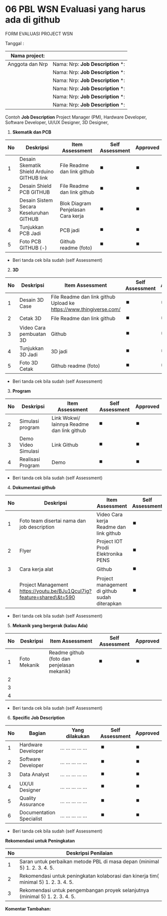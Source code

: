 # 06 PBL WSN Evaluasi yang harus ada di github

FORM EVALUASI PROJECT WSN

Tanggal :

| Nama project:   |                                    |
| --------------- | ---------------------------------- |
| Anggota dan Nrp | Nama: Nrp: **Job Description** \*: |
|                 | Nama: Nrp: **Job Description** \*: |
|                 | Nama: Nrp: **Job Description** \*: |
|                 | Nama: Nrp: **Job Description** \*: |
|                 | Nama: Nrp: **Job Description** \*: |
|                 | Nama: Nrp: **Job Description** \*: |

Contoh **Job Description** Project Manager (PM), Hardware Developer, Software Developer, UI/UX Designer, 3D Designer,

1. **Skematik dan PCB**

| No | Deskripsi                                  | Item Assessment                    | Self Assessment | Approved |
| -- | ------------------------------------------ | ---------------------------------- | --------------- | -------- |
| 1  | Desain Skematik Shield Arduino GITHUB link | File Readme dan link github        | ⏹️              | ⏹️       |
| 2  | Desain Shield PCB GITHUB                   | File Readme dan link github        | ⏹️              | ⏹️       |
| 3  | Desain Sistem Secara Keseluruhan GITHUB    | Blok Diagram Penjelasan Cara kerja | ⏹️              | ⏹️       |
| 4  | Tunjukkan PCB Jadi                         | PCB jadi                           | ⏹️              | ⏹️       |
| 5  | Foto PCB GITHUB (-)                        | Github readme (foto)               | ⏹️              | ⏹️       |

* Beri tanda cek bila sudah (self Assessment)

2. **3D**

| No | Deskripsi               | Item Assessment                                                    | Self Assessment | Approved |
| -- | ----------------------- | ------------------------------------------------------------------ | --------------- | -------- |
| 1  | Desain 3D Case          | File Readme dan link github Upload ke https://www.thingiverse.com/ | ⏹️              | ⏹️       |
| 2  | Cetak 3D                | File Readme dan link github                                        | ⏹️              | ⏹️       |
| 3  | Video Cara pembuatan 3D | Github                                                             | ⏹️              | ⏹️       |
| 4  | Tunjukkan 3D Jadi       | 3D jadi                                                            | ⏹️              | ⏹️       |
| 5  | Foto 3D Cetak           | Github readme (foto)                                               | ⏹️              | ⏹️       |

* Beri tanda cek bila sudah (self Assessment)

3. **Program**

| No | Deskripsi           | Item Assessment                            | Self Assessment | Approved |
| -- | ------------------- | ------------------------------------------ | --------------- | -------- |
| 2  | Simulasi program    | Link Wokwi/ lainnya Readme dan link github | ⏹️              | ⏹️       |
| 3  | Demo Video Simulasi | Link Github                                | ⏹️              | ⏹️       |
| 4  | Realisasi Program   | Demo                                       | ⏹️              | ⏹️       |

* Beri tanda cek bila sudah (self Assessment)

4. **Dokumentasi github**

| No | Deskripsi                                                                                                                     | Item Assessment                                | Self Assessment | Approved |
| -- | ----------------------------------------------------------------------------------------------------------------------------- | ---------------------------------------------- | --------------- | -------- |
| 1  | Foto team disertai nama dan job description                                                                                   | Video Cara kerja Readme dan link github        | ⏹️              | ⏹️       |
| 2  | Flyer                                                                                                                         | Project IOT Prodi Elektronika PENS             | ⏹️              | ⏹️       |
| 3  | Cara kerja alat                                                                                                               | Github                                         | ⏹️              | ⏹️       |
| 4  | Project Management [https://youtu.be/BJu1Qcul7ig?feature=shared\&t=590 ](https://youtu.be/BJu1Qcul7ig?feature=shared\&t=590)  | Project management di  github sudah diterapkan | ⏹️              | ⏹️       |

* Beri tanda cek bila sudah (self Assessment)

5. **Mekanik yang bergerak (kalau Ada)**

| No | Deskripsi    | Item Assessment                             | Self Assessment | Approved |
| -- | ------------ | ------------------------------------------- | --------------- | -------- |
| 1  | Foto Mekanik | Readme github (foto dan penjelasan mekanik) | ⏹️              | ⏹️       |
| 2  |              |                                             |                 |          |
| 3  |              |                                             |                 |          |
| 4  |              |                                             |                 |          |

* Beri tanda cek bila sudah (self Assessment)

6. **Specific Job Description**

<table><thead><tr><th>No</th><th>Bagian</th><th width="154">Yang dilakukan</th><th>Self Assessment</th><th>Approved</th></tr></thead><tbody><tr><td>1</td><td>Hardware Developer</td><td>… … … … …</td><td>⏹️</td><td>⏹️ </td></tr><tr><td>2</td><td>Software Developer</td><td>… … … … …</td><td>⏹️ </td><td>⏹️ </td></tr><tr><td>3</td><td>Data Analyst</td><td>… … … … …</td><td>⏹️ </td><td>⏹️</td></tr><tr><td>4</td><td>UX/UI Designer</td><td>… … … … …</td><td>⏹️ </td><td>⏹️ </td></tr><tr><td>5</td><td>Quality Assurance</td><td>… … … … …</td><td>⏹️ </td><td>⏹️ </td></tr><tr><td>6</td><td>Documentation Specialist</td><td>… … … … …</td><td>⏹️ </td><td>⏹️ </td></tr></tbody></table>

* Beri tanda cek bila sudah (self Assessment)

**Rekomendasi untuk Peningkatan**

| No | Deskripsi Penilaian                                                                 |
| -- | ----------------------------------------------------------------------------------- |
| 1  | Saran untuk perbaikan metode PBL di masa depan (minimal 5) 1. 2. 3. 4. 5.           |
| 2  | Rekomendasi untuk peningkatan kolaborasi dan kinerja tim( minimal 5) 1. 2. 3. 4. 5. |
| 3  | Rekomendasi untuk pengembangan proyek selanjutnya (minimal 5) 1. 2. 3. 4. 5.        |

**Komentar Tambahan:**
